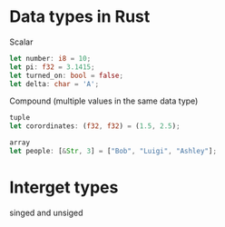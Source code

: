 # Data types in Rust

Scalar

```rust
let number: i8 = 10;
let pi: f32 = 3.1415;
let turned_on: bool = false;
let delta: char = 'A';

```

Compound (multiple values in the same data type)

```rust
tuple
let corordinates: (f32, f32) = (1.5, 2.5);

array
let people: [&Str, 3] = ["Bob", "Luigi", "Ashley"];

```

# Interget types

singed and unsiged

```

```
